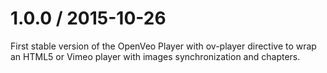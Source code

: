 # 1.0.0 / 2015-10-26

First stable version of the OpenVeo Player with ov-player directive to wrap an HTML5 or Vimeo player with images synchronization and chapters.